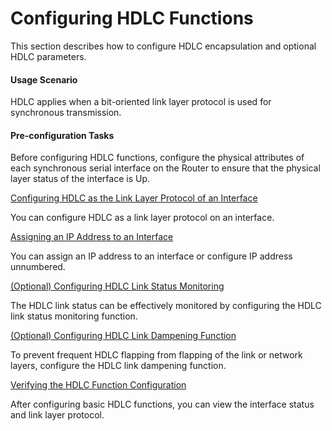 Configuring HDLC Functions
==========================

This section describes how to configure HDLC encapsulation and optional HDLC parameters.

#### Usage Scenario

HDLC applies when a bit-oriented link layer protocol is used for synchronous transmission.


#### Pre-configuration Tasks

Before configuring HDLC functions, configure the physical attributes of each synchronous serial interface on the Router to ensure that the physical layer status of the interface is Up.


[Configuring HDLC as the Link Layer Protocol of an Interface](../../../../software/nev8r10_vrpv8r16/user/vrp/dc_vrp_hdlc_ip-trunk_cfg_0004.html)

You can configure HDLC as a link layer protocol on an interface.

[Assigning an IP Address to an Interface](../../../../software/nev8r10_vrpv8r16/user/vrp/dc_vrp_hdlc_ip-trunk_cfg_0005.html)

You can assign an IP address to an interface or configure IP address unnumbered.

[(Optional) Configuring HDLC Link Status Monitoring](../../../../software/nev8r10_vrpv8r16/user/vrp/dc_vrp_hdlc_ip-trunk_cfg_0023.html)

The HDLC link status can be effectively monitored by configuring the HDLC link status monitoring function.

[(Optional) Configuring HDLC Link Dampening Function](../../../../software/nev8r10_vrpv8r16/user/vrp/dc_vrp_hdlc_ip-trunk_cfg_0030.html)

To prevent frequent HDLC flapping from flapping of the link or network layers, configure the HDLC link dampening function.

[Verifying the HDLC Function Configuration](../../../../software/nev8r10_vrpv8r16/user/vrp/dc_vrp_hdlc_ip-trunk_cfg_0007.html)

After configuring basic HDLC functions, you can view the interface status and link layer protocol.